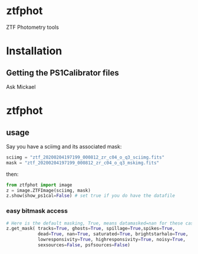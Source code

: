 # ztfphot
ZTF Photometry tools

# Installation
## Getting the PS1Calibrator files

Ask Mickael

# ztfphot

## usage

Say you have a sciimg and its associated mask:
```python
sciimg = "ztf_20200204197199_000812_zr_c04_o_q3_sciimg.fits"
mask = "ztf_20200204197199_000812_zr_c04_o_q3_mskimg.fits"
```
then:
```python
from ztfphot import image
z = image.ZTFImage(sciimg, mask)
z.show(show_ps1cal=False) # set true if you do have the datafile
```

### easy bitmask access
```python
# Here is the default masking, True, means datamasked=nan for these cases
z.get_mask( tracks=True, ghosts=True, spillage=True,spikes=True,
            dead=True, nan=True, saturated=True, brightstarhalo=True,
            lowresponsivity=True, highresponsivity=True, noisy=True,
            sexsources=False, psfsources=False)
```
